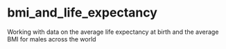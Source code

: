 # bmi_and_life_expectancy
Working with data on the average life expectancy at birth and the average BMI for males across the world
